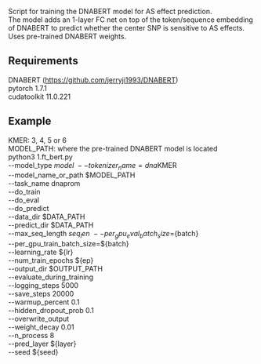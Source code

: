 Script for training the DNABERT model for AS effect prediction. \
The model adds an 1-layer FC net on top of the token/sequence embedding of DNABERT to predict whether the center SNP is sensitive to AS effects. \
Uses pre-trained DNABERT weights.

## Requirements
DNABERT (https://github.com/jerryji1993/DNABERT) \
pytorch                   1.7.1 \
cudatoolkit               11.0.221

## Example
KMER: 3, 4, 5 or 6\
MODEL_PATH: where the pre-trained DNABERT model is located \
python3 1.ft_bert.py \
    --model_type ${model} \
    --tokenizer_name=dna$KMER \
    --model_name_or_path \$MODEL_PATH \
    --task_name dnaprom \
    --do_train \
    --do_eval \
    --do_predict \
    --data_dir \$DATA_PATH \
    --predict_dir \$DATA_PATH \
    --max_seq_length ${seq_len} \
    --per_gpu_eval_batch_size=${batch}   \
    --per_gpu_train_batch_size=${batch}   \
    --learning_rate ${lr} \
    --num_train_epochs ${ep} \
    --output_dir \$OUTPUT_PATH \
    --evaluate_during_training \
    --logging_steps 5000 \
    --save_steps 20000 \
    --warmup_percent 0.1 \
    --hidden_dropout_prob 0.1 \
    --overwrite_output \
    --weight_decay 0.01 \
    --n_process 8 \
    --pred_layer ${layer} \
    --seed ${seed}
